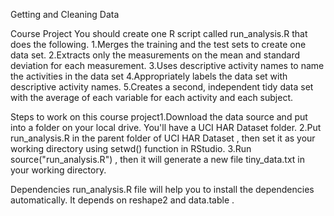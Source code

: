 

Getting and Cleaning Data


Course Project
You should create one R script called run_analysis.R that does the following.
1.Merges the training and the test sets to create one data set.
2.Extracts only the measurements on the mean and standard deviation for each measurement.
3.Uses descriptive activity names to name the activities in the data set
4.Appropriately labels the data set with descriptive activity names.
5.Creates a second, independent tidy data set with the average of each variable for each activity and each subject.



Steps to work on this course project1.Download the data source and put into a folder on your local drive. You'll have a  UCI HAR Dataset  folder.
2.Put  run_analysis.R  in the parent folder of  UCI HAR Dataset , then set it as your working directory using  setwd()  function in RStudio.
3.Run  source("run_analysis.R") , then it will generate a new file  tiny_data.txt  in your working directory.



Dependencies
 run_analysis.R  file will help you to install the dependencies automatically. It depends on  reshape2  and  data.table . 

